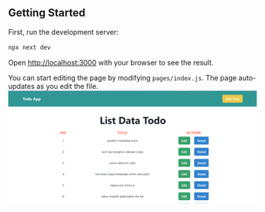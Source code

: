 ## Getting Started

First, run the development server:

```bash
npx next dev

```

Open [http://localhost:3000](http://localhost:3000) with your browser to see the result.

You can start editing the page by modifying `pages/index.js`. The page auto-updates as you edit the file.
![Employee data](https://github.com/hendryagustiawan/PT-Informatika-Media-Pratama/blob/main/home.PNG "Employee Data title")
